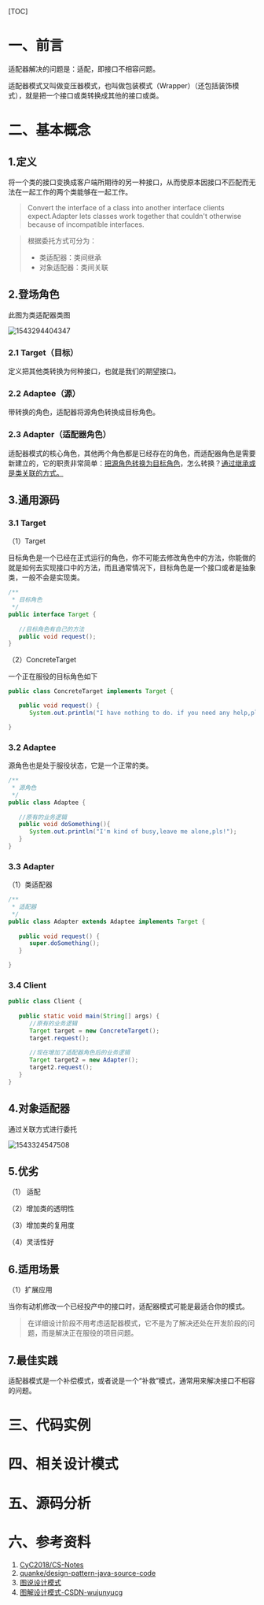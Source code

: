 [TOC]





# 一、前言

适配器解决的问题是：适配，即接口不相容问题。



适配器模式又叫做变压器模式，也叫做包装模式（Wrapper）（还包括装饰模式），就是把一个接口或类转换成其他的接口或类。




# 二、基本概念
## 1.定义
将一个类的接口变换成客户端所期待的另一种接口，从而使原本因接口不匹配而无法在一起工作的两个类能够在一起工作。

> Convert the interface of a class into another interface clients expect.Adapter lets classes work together that couldn't otherwise because of incompatible interfaces.
>



>根据委托方式可分为：
>
>- 类适配器：类间继承
>- 对象适配器：类间关联



## 2.登场角色

此图为类适配器类图

![1543294404347](images/1543294404347.png)





### 2.1 Target（目标）

定义把其他类转换为何种接口，也就是我们的期望接口。



### 2.2 Adaptee（源）

带转换的角色，适配器将源角色转换成目标角色。



### 2.3 Adapter（适配器角色）

适配器模式的核心角色，其他两个角色都是已经存在的角色，而适配器角色是需要新建立的，它的职责非常简单：<u>把源角色转换为目标角色</u>，怎么转换？<u>通过继承或是类关联的方式。</u>



## 3.通用源码

### 3.1 Target

（1）Target

目标角色是一个已经在正式运行的角色，你不可能去修改角色中的方法，你能做的就是如何去实现接口中的方法，而且通常情况下，目标角色是一个接口或者是抽象类，一般不会是实现类。

```java
/**
 * 目标角色
 */
public interface Target {
   
   //目标角色有自己的方法
   public void request();
}
```



（2）ConcreteTarget

一个正在服役的目标角色如下

```java
public class ConcreteTarget implements Target {

   public void request() {
      System.out.println("I have nothing to do. if you need any help,pls call me!"); }

}
```







### 3.2 Adaptee

源角色也是处于服役状态，它是一个正常的类。

```java
/**
 * 源角色
 */
public class Adaptee {
   
   //原有的业务逻辑
   public void doSomething(){
      System.out.println("I'm kind of busy,leave me alone,pls!");
   }
}
```



### 3.3 Adapter

（1）类适配器

```java
/**
 * 适配器
 */
public class Adapter extends Adaptee implements Target {
   
   public void request() {
      super.doSomething();
   }

}
```





### 3.4  Client

```java
public class Client {
   
   public static void main(String[] args) {
      //原有的业务逻辑
      Target target = new ConcreteTarget();
      target.request();
      
      //现在增加了适配器角色后的业务逻辑
      Target target2 = new Adapter();
      target2.request();
   }
}
```



## 4.对象适配器

通过关联方式进行委托


![1543324547508](images/1543324547508.png)







## 5.优劣

（1） 适配

（2）增加类的透明性

（3）增加类的复用度

（4）灵活性好





## 6.适用场景

（1）扩展应用

当你有动机修改一个已经投产中的接口时，适配器模式可能是最适合你的模式。



> 在详细设计阶段不用考虑适配器模式，它不是为了解决还处在开发阶段的问题，而是解决正在服役的项目问题。





## 7.最佳实践

适配器模式是一个补偿模式，或者说是一个“补救”模式，通常用来解决接口不相容的问题。







# 三、代码实例





# 四、相关设计模式





# 五、源码分析





# 六、参考资料
1. [CyC2018/CS-Notes](https://github.com/CyC2018/CS-Notes/blob/master/notes/%E8%AE%BE%E8%AE%A1%E6%A8%A1%E5%BC%8F.md) 
2. [quanke/design-pattern-java-source-code](https://github.com/quanke/design-pattern-java-source-code)
3. [图说设计模式](https://design-patterns.readthedocs.io/zh_CN/latest/)
4. [图解设计模式-CSDN-wujunyucg](https://blog.csdn.net/wujunyucg/article/category/7301352/1)